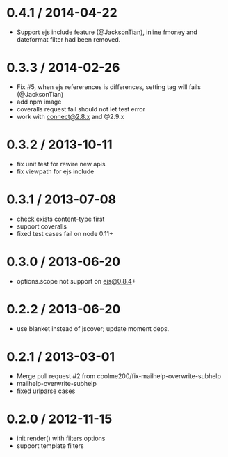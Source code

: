 
0.4.1 / 2014-04-22
==================

 * Support ejs include feature (@JacksonTian), inline fmoney and dateformat filter had been removed.

0.3.3 / 2014-02-26 
==================

  * Fix #5, when ejs refererences is differences, setting tag will fails (@JacksonTian)
  * add npm image
  * coveralls request fail should not let test error
  * work with connect@2.8.x and @2.9.x

0.3.2 / 2013-10-11 
==================

  * fix unit test for rewire new apis
  * fix viewpath for ejs include

0.3.1 / 2013-07-08 
==================

  * check exists content-type first
  * support coveralls
  * fixed test cases fail on node 0.11+

0.3.0 / 2013-06-20 
==================

  * options.scope not support on ejs@0.8.4+

0.2.2 / 2013-06-20 
==================

  * use blanket instead of jscover; update moment deps.

0.2.1 / 2013-03-01 
==================

  * Merge pull request #2 from coolme200/fix-mailhelp-overwrite-subhelp
  * mailhelp-overwrite-subhelp
  * fixed urlparse cases

0.2.0 / 2012-11-15 
==================

  * init render() with filters options
  * support template filters
